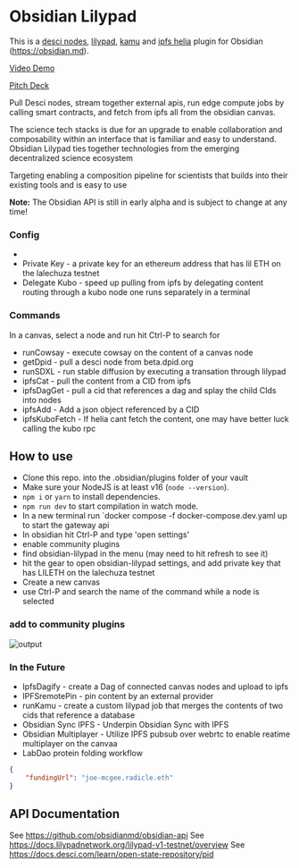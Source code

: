 # Obsidian Lilypad
This is a [desci nodes](https://desci.com/), [lilypad](https://docs.lilypadnetwork.org/lilypad-v1-testnet/overview), [kamu](https://www.kamu.dev/) and [ipfs helia](https://github.com/ipfs/helia) plugin for Obsidian (https://obsidian.md).

[Video Demo](https://www.youtube.com/watch?v=H4Ww6vjLGj8&ab_channel=TaylorHulsmans)

[Pitch Deck](
https://create.piktochart.com/output/872ef3035912-purple-modern-status-reporting
)

Pull Desci nodes, stream together external apis, run edge compute jobs by calling smart contracts, and fetch from ipfs all from the obsidian canvas.

The science tech stacks is due for an upgrade to enable collaboration and composability within an interface that is familiar and easy to understand.  Obsidian Lilypad ties together technologies from the emerging decentralized science ecosystem

Targeting enabling a composition pipeline for scientists that builds into their existing tools and is easy to use

**Note:** The Obsidian API is still in early alpha and is subject to change at any time!
### Config
- 
- Private Key - a private key for an ethereum address that has lil ETH on the lalechuza testnet
- Delegate Kubo - speed up pulling from ipfs by delegating content routing through a kubo node one runs separately in a terminal

### Commands
In a canvas, select a node and run hit Ctrl-P to search for
- runCowsay - execute cowsay on the content of a canvas node
- getDpid - pull a desci node from beta.dpid.org
- runSDXL - run stable diffusion by executing a transation through lilypad
- ipfsCat - pull the content from a CID from ipfs
- ipfsDagGet - pull a cid that references a dag and splay the child CIds into nodes
- ipfsAdd - Add a json object referenced by a CID
- ipfsKuboFetch - If helia cant fetch the content, one may have better luck calling the kubo rpc

## How to use

- Clone this repo. into the .obsidian/plugins folder of your vault
- Make sure your NodeJS is at least v16 (`node --version`).
- `npm i` or `yarn` to install dependencies.
- `npm run dev` to start compilation in watch mode.
- In a new terminal run `docker compose -f docker-compose.dev.yaml up to start the gateway api
- In obsidian hit Ctrl-P and type 'open settings'
- enable community plugins
- find obsidian-lilypad in the menu (may need to hit refresh to see it)
- hit the gear to open obsidian-lilypad settings, and add private key that has LILETH on the lalechuza testnet
- Create a new canvas
- use Ctrl-P and search the name of the command while a node is selected

### add to community plugins
![output](https://github.com/polus-arcticus/obsidian-lilypad/assets/122753557/76b74cfb-1e0b-4c72-9b2a-5b2a163b5399)

### In the Future
- IpfsDagify - create a Dag of connected canvas nodes and upload to ipfs
- IPFSremotePin - pin content by an external provider
- runKamu - create a custom lilypad job that merges the contents of two cids that reference a database
- Obsidian Sync IPFS - Underpin Obsidian Sync with IPFS
- Obsidian Multiplayer - Utilize IPFS pubsub over webrtc to enable reatime multiplayer on the canvaa
- LabDao protein folding workflow


```json
{
    "fundingUrl": "joe-mcgee.radicle.eth"
}
```

## API Documentation

See https://github.com/obsidianmd/obsidian-api
See https://docs.lilypadnetwork.org/lilypad-v1-testnet/overview
See https://docs.desci.com/learn/open-state-repository/pid
